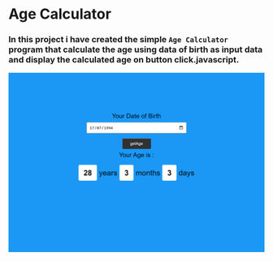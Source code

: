 # Age Calculator

### In this project i have created the simple `Age Calculator` program that calculate the age using data of birth as input data and display the calculated age on button click.javascript. 

![image](./127.0.0.1_5500_Age-Calculator_.png)
